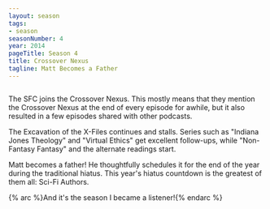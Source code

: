 ```yaml
---
layout: season
tags:
- season
seasonNumber: 4
year: 2014
pageTitle: Season 4
title: Crossover Nexus
tagline: Matt Becomes a Father
---
```

<div class="columns">
<div class="column is-half">

The SFC joins the Crossover Nexus. This mostly means that they mention the Crossover Nexus at the end of every episode for awhile, but it also resulted in a few episodes shared with other podcasts.

The Excavation of the X-Files continues and stalls. Series such as "Indiana Jones Theology" and "Virtual Ethics" get excellent follow-ups, while "Non-Fantasy Fantasy" and the alternate readings start.

Matt becomes a father! He thoughtfully schedules it for the end of the year during the traditional hiatus. This year's hiatus countdown is the greatest of them all: Sci-Fi Authors.

{% arc %}And it's the season I became a listener!{% endarc %}
</div>
</div>
